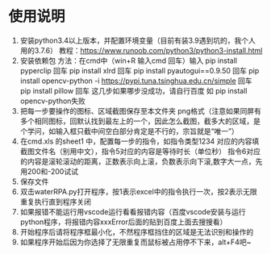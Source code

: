 # 使用说明

1.	安装python3.4以上版本，并配置环境变量（目前有装3.9遇到坑的，我个人用的3.7.6）
教程：https://www.runoob.com/python3/python3-install.html
2.	安装依赖包
方法：在cmd中（win+R  输入cmd  回车）输入
pip install pyperclip 回车
pip install xlrd 回车
pip install pyautogui==0.9.50 回车
pip install opencv-python -i https://pypi.tuna.tsinghua.edu.cn/simple 回车
pip install pillow 回车
这几步如果哪步没成功，请自行百度 如 pip install opencv-python失败
3.	把每一步要操作的图标、区域截图保存至本文件夹  png格式（注意如果同屏有多个相同图标，回默认找到最左上的一个，因此怎么截图，截多大的区域，是个学问，如输入框只截中间空白部分肯定是不行的，宗旨就是“唯一”）
4.	在cmd.xls 的sheet1 中，配置每一步的指令，如指令类型1234  对应的内容填截图文件名（别用中文），指令5对应的内容是等待时长（单位秒） 指令6对应的内容是滚轮滚动的距离，正数表示向上滚，负数表示向下滚,数字大一点，先用200和-200试试
5.	保存文件
6.	双击waterRPA.py打开程序，按1表示excel中的指令执行一次，按2表示无限重复执行直到程序关闭
7.	如果报错不能运行用vscode运行看看报错内容（百度vscode安装与运行python程序，将报错内容xxxError后面的贴到百度上面去搜搜看）
8.	开始程序后请将程序框最小化，不然程序框挡住的区域是无法识别和操作的
9.	如果程序开始后因为你选择了无限重复而鼠标被占用停不下来，alt+F4吧~